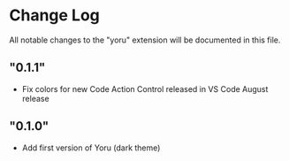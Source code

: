 # Change Log

All notable changes to the "yoru" extension will be documented in this file.

## "0.1.1"

- Fix colors for new Code Action Control released in VS Code August release

## "0.1.0"

- Add first version of Yoru (dark theme)
